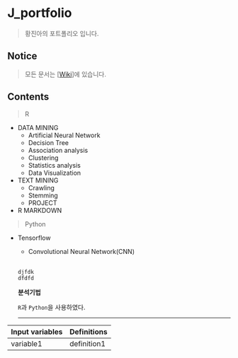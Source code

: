 # J_portfolio
> 황진아의 포트폴리오 입니다.
## Notice
> 모든 문서는 [[Wiki](https://github.com/Jina-Hwang/J_portfolio/wiki)]에 있습니다.
## Contents
> R
* DATA MINING
  * Artificial Neural Network
  * Decision Tree
  * Association analysis
  * Clustering
  * Statistics analysis
  * Data Visualization
* TEXT MINING
  * Crawling
  * Stemming
  * PROJECT
* R MARKDOWN

> Python  
- Tensorflow
  + Convolutional Neural Network(CNN)
  
  <br>
  
  ```
  djfdk
  dfdfd
  ```
  
  **분석기법**
  
  `R`과 `Python`을 사용하였다.
  
  *************
  
Input variables | Definitions
------------- | -------------
variable1 | definition1

